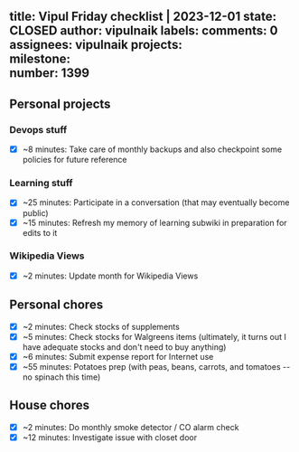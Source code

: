 title:	Vipul Friday checklist | 2023-12-01
state:	CLOSED
author:	vipulnaik
labels:	
comments:	0
assignees:	vipulnaik
projects:	
milestone:	
number:	1399
--
## Personal projects

### Devops stuff

- [x] ~8 minutes: Take care of monthly backups and also checkpoint some policies for future reference

### Learning stuff

- [x] ~25 minutes: Participate in a conversation (that may eventually become public)
- [x] ~15 minutes: Refresh  my memory of learning subwiki in preparation for edits to it

### Wikipedia Views

- [x] ~2 minutes: Update month for Wikipedia Views

## Personal chores

- [x] ~2 minutes: Check stocks of supplements
- [x] ~5 minutes: Check stocks for Walgreens items (ultimately, it  turns out I have adequate stocks  and don't need to buy anything)
- [x] ~6 minutes: Submit expense report for Internet use
- [x] ~55 minutes: Potatoes prep (with peas, beans, carrots, and tomatoes -- no spinach this time)

## House chores

- [x] ~2 minutes: Do monthly smoke detector / CO alarm check
- [x] ~12 minutes: Investigate issue with closet door 
